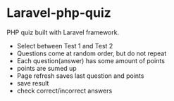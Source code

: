 # Laravel-php-quiz
PHP quiz built with Laravel framework.
* Select between Test 1 and Test 2
* Questions come at random order, but do not repeat
* Each question(answer) has some amount of points
* points are sumed up
* Page refresh saves last question and points
* save result 
* check correct/incorrect answers

